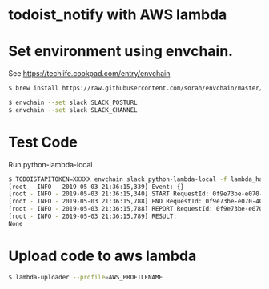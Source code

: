 # todoist_notify with AWS lambda
# Set environment using envchain.

See https://techlife.cookpad.com/entry/envchain

```sh
$ brew install https://raw.githubusercontent.com/sorah/envchain/master/brew/envchain.rb
```

```sh
$ envchain --set slack SLACK_POSTURL
$ envchain --set slack SLACK_CHANNEL
```

# Test Code

Run python-lambda-local

```sh
$ TODOISTAPITOKEN=XXXXX envchain slack python-lambda-local -f lambda_handler lambda.py event.json
[root - INFO - 2019-05-03 21:36:15,339] Event: {}
[root - INFO - 2019-05-03 21:36:15,340] START RequestId: 0f9e73be-e070-4011-bec7-c30adff2dbc6 Version:
[root - INFO - 2019-05-03 21:36:15,788] END RequestId: 0f9e73be-e070-4011-bec7-c30adff2dbc6
[root - INFO - 2019-05-03 21:36:15,788] REPORT RequestId: 0f9e73be-e070-4011-bec7-c30adff2dbc6  Duration: 403.88 ms
[root - INFO - 2019-05-03 21:36:15,789] RESULT:
None
```

# Upload code to aws lambda

```sh
$ lambda-uploader --profile=AWS_PROFILENAME
```
